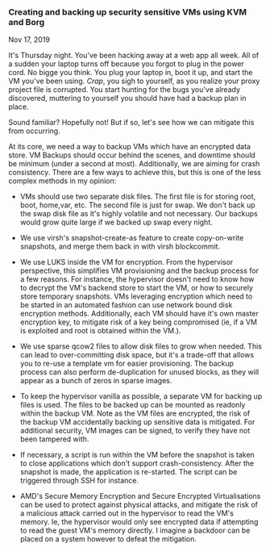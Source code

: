 ### Creating and backing up security sensitive VMs using KVM and Borg

Nov 17, 2019

It's Thursday night. You've been hacking away at a web app all week. All of a sudden your laptop turns off because you forgot to plug in the power cord. No bigge you think. You plug your laptop in, boot it up, and start the VM you've been using. *Crap*, you sigh to yourself, as you realize your proxy project file is corrupted. You start hunting for the bugs you've already discovered, muttering to yourself you should have had a backup plan in place.

Sound familiar? Hopefully not! But if so, let's see how we can mitigate this from occurring.

At its core, we need a way to backup VMs which have an encrypted data store. VM Backups should occur behind the scenes, and downtime should be minimum (under a second at most). Additionally, we are aiming for crash consistency.  There are a few ways to achieve this, but this is one of the less complex methods in my opinion: 

* VMs should use two separate disk files. The first file is for storing root, boot, home,var, etc. The second file is just for swap. We don't back up the swap disk file  as it's highly volatile and not necessary. Our backups would grow quite large if we backed up swap every night.

* We use virsh's snapshot-create-as feature to create copy-on-write snapshots, and merge them back in with virsh blockcommit.

* We use LUKS inside the VM for encryption. From the hypervisor perspective, this simplifies VM provisioning and the backup process for a few reasons.  For instance, the hypervisor doesn't need to know how to decrypt the VM's backend store to start the VM, or how to securely store temporary snapshots. VMs leveraging encryption which need to be started in an automated fashion can use network bound disk encryption methods. Additionally, each VM should have it's own master encryption key, to mitigate risk of a key being compromised (ie, if a VM is exploited and root is obtained within the VM.). 

* We use sparse qcow2 files to allow disk files to grow when needed. This can lead to over-committing disk space, but it's a trade-off that allows you to re-use a template vm for easier provisioning. The backup process can also perform de-duplication for unused blocks, as they will appear as a bunch of zeros in sparse images.
    
* To keep the hypervisor vanilla as possible, a  separate VM for backing up files  is used. The files to be backed up can be mounted as readonly within the backup VM.  Note as the VM files are encrypted, the risk of the backup VM accidentally backing up sensitive data is mitigated. For additional security,  VM images can be signed, to verify they have not been tampered with.

* If necessary, a script is run within the VM before the snapshot is taken to close applications which don't support crash-consistency. After the snapshot is made, the application is re-started. The script can be triggered through SSH for instance.

* AMD's Secure Memory Encryption and Secure Encrypted Virtualisations can be used to protect against physical attacks, and mitigate the risk of a malicious attack carried out in the hypervisor to read the VM's memory. Ie, the hypervisor would only see encrypted data if attempting to read the guest VM's memory directly. I imagine a backdoor can be placed on a system however to defeat the mitigation.
